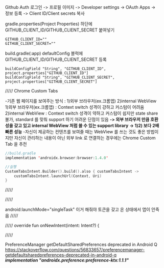 Github Auth
로그인 -> 프로필 이미지 -> Developer settings -> OAuth Apps -> 정보 등록 -> Client ID/Client secrets 복사

gradle.properties(Project Properties)
하단에 GITHUB_CLIENT_ID/GITHUB_CLIENT_SECRET 붙여넣기

```
GITHUB_CLIENT_ID=""
GITHUB_CLIENT_SECRET=""
```

build.gradle(:app)
defaultConfig 블럭에 GITHUB_CLIENT_ID/GITHUB_CLIENT_SECRET 등록

```
buildConfigField "String", "GITHUB_CLIENT_ID", project.properties["GITHUB_CLIENT_ID"]
buildConfigField "String", "GITHUB_CLIENT_SECRET", project.properties["GITHUB_CLIENT_SECRET"]
```


/////
Chrome Custom Tabs

-기존 웹 페이지를 보여주는 방식 : 1)외부 브라우저(ex.크롬앱) 2)internal WebView
1)외부 브라우저(ex.크롬앱) : Context switch 성격이 강하고 커스텀이 어려움
2)internal WebView  : Context switch 성격이 약하고 커스텀이 쉽지만 state share 불가, standard 를 맞춰 support 하기 어려운 단점이 있음
**-> 외부 브라우저 만큼 호환성을 갖고 있고 internal WebView 처럼 쓸 수 있는 support library**
**-> 1)2) 보다 2배 빠른 성능**
-자신이 제공하는 컨텐츠를 보여줄 때는 WebView 를 쓰는 것도 좋은 방법이지만 자신이 관리하는 내용이 아닌 외부 link 로 연결하는 경우에는 Chrome Custom Tab 을 추천

```kotlin
//build.gradle
implementation 'androidx.browser:browser:1.4.0'

//실행
CustomTabsIntent.Builder().build().also { customTabsIntent ->
    customTabsIntent.launchUrl(Context, Uri)
}
```
/////




/////

android:launchMode="singleTask"
이거 해줘야 토큰을 갖고 온 상태에서 앱이 안죽음 
/////





/////
override fun onNewIntent(intent: Intent?) {

/////



PreferenceManager getDefaultSharedPreferences deprecated in Android Q</br>
https://stackoverflow.com/questions/56833657/preferencemanager-getdefaultsharedpreferences-deprecated-in-android-q</br>
***implementation "androidx.preference:preference-ktx:1.1.1"***
